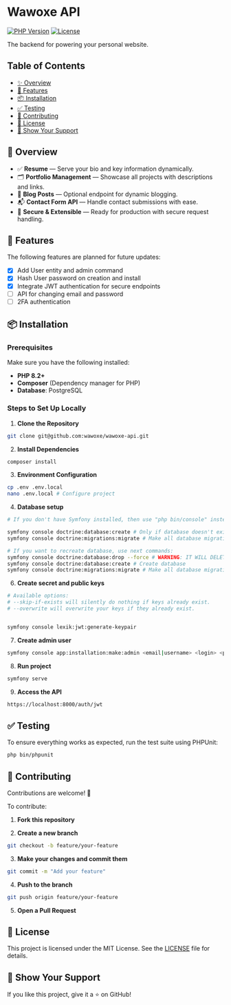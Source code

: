 # Wawoxe API

[![PHP Version](https://img.shields.io/badge/PHP-%3E=8.2-blue)](https://www.php.net)
[![License](https://img.shields.io/badge/license-MIT-green.svg)](LICENSE)

The backend for powering your personal website.

## Table of Contents

- [✨ Overview](#-overview)
- [🔧 Features](#-features)
- [📦 Installation](#-installation)
- [✅ Testing](#-testing)
- [🤝 Contributing](#-contributing)
- [📄 License](#-license)
- [🌟 Show Your Support](#-show-your-support)

## 🔧 Overview

- ✅ **Resume** — Serve your bio and key information dynamically.
- 🗂 **Portfolio Management** — Showcase all projects with descriptions and links.
- 📝 **Blog Posts** — Optional endpoint for dynamic blogging.
- 📬 **Contact Form API** — Handle contact submissions with ease.
- 🔐 **Secure & Extensible** — Ready for production with secure request handling.

## 📝 Features

The following features are planned for future updates:
- [X] Add User entity and admin command
- [X] Hash User password on creation and install
- [X] Integrate JWT authentication for secure endpoints
- [ ] API for changing email and password
- [ ] 2FA authentication

## 📦 Installation

### Prerequisites

Make sure you have the following installed:
- **PHP 8.2+**
- **Composer** (Dependency manager for PHP)
- **Database**: PostgreSQL

### Steps to Set Up Locally

1. **Clone the Repository**
```bash
git clone git@github.com:wawoxe/wawoxe-api.git
```

2. **Install Dependencies**
```bash
composer install
```

3. **Environment Configuration**
```bash
cp .env .env.local
nano .env.local # Configure project
```

4. **Database setup**
```bash
# If you don't have Symfony installed, then use "php bin/console" instead of "symfony console"

symfony console doctrine:database:create # Only if database doesn't exist
symfony console doctrine:migrations:migrate # Make all database migrations

# If you want to recreate database, use next commands:
symfony console doctrine:database:drop --force # WARNING: IT WILL DELETE ALL PREVIOUS DATA IN THE PROJECT DATABASE!
symfony console doctrine:database:create # Create database
symfony console doctrine:migrations:migrate # Make all database migrations
```
6. **Create secret and public keys**
```bash
# Available options:
# --skip-if-exists will silently do nothing if keys already exist.
# --overwrite will overwrite your keys if they already exist.


symfony console lexik:jwt:generate-keypair
```

7. **Create admin user**
```bash
symfony console app:installation:make:admin <email|username> <login> <password>
```

8. **Run project**
```bash
symfony serve
```

9. **Access the API**
```bash
https://localhost:8000/auth/jwt
```

## ✅ Testing

To ensure everything works as expected, run the test suite using PHPUnit:

```bash
php bin/phpunit
```

## 🤝 Contributing

Contributions are welcome! 🚀

To contribute:

1. **Fork this repository**

2. **Create a new branch**

```bash
git checkout -b feature/your-feature
```

3. **Make your changes and commit them**

```bash
git commit -m "Add your feature"
```

4. **Push to the branch**

```bash
git push origin feature/your-feature
```

5. **Open a Pull Request**

## 📄 License

This project is licensed under the MIT License. See the [LICENSE](LICENSE) file for details.

## 🌟 Show Your Support

If you like this project, give it a ⭐ on GitHub!
